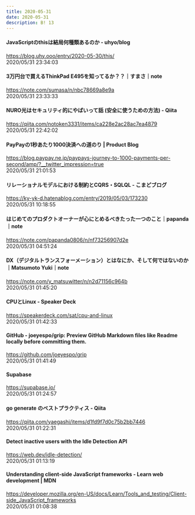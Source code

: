 ```yaml
---
title: 2020-05-31
date: 2020-05-31
description: B! 13
---
```


#### JavaScriptのthisは結局何種類あるのか - uhyo/blog
https://blog.uhy.ooo/entry/2020-05-30/this/<br>
2020/05/31 23:34:03<br>


#### 3万円台で買えるThinkPad E495を知ってるか？？｜すまさ｜note
https://note.com/sumasa/n/nbc78669a8e9a<br>
2020/05/31 23:33:33<br>


#### NURO光はセキュリティ的にやばいって話 (安全に使うための方法) - Qiita
https://qiita.com/notoken3331/items/ca228e2ac28ac7ea4879<br>
2020/05/31 22:42:02<br>


#### PayPayの1秒あたり1000決済への道のり | Product Blog
https://blog.paypay.ne.jp/paypays-journey-to-1000-payments-per-second/amp/?__twitter_impression=true<br>
2020/05/31 21:01:53<br>


#### リレーショナルモデルにおける制約とCQRS・SQLQL - こまどブログ
https://ky-yk-d.hatenablog.com/entry/2019/05/03/173230<br>
2020/05/31 10:18:55<br>


#### はじめてのプロダクトオーナーが心にとめるべきたった一つのこと｜papanda｜note
https://note.com/papanda0806/n/nf73256907d2e<br>
2020/05/31 04:51:24<br>


#### DX（デジタルトランスフォーメーション）とはなにか、そして何ではないのか｜Matsumoto Yuki｜note
https://note.com/y_matsuwitter/n/n2d71156c964b<br>
2020/05/31 01:45:20<br>


#### CPUとLinux - Speaker Deck
https://speakerdeck.com/sat/cpu-and-linux<br>
2020/05/31 01:42:33<br>


#### GitHub - joeyespo/grip: Preview GitHub Markdown files like Readme locally before committing them.
https://github.com/joeyespo/grip<br>
2020/05/31 01:41:49<br>


#### Supabase
https://supabase.io/<br>
2020/05/31 01:24:57<br>


#### go generate のベストプラクティス - Qiita
https://qiita.com/yaegashi/items/d1fd9f7d0c75b2bb7446<br>
2020/05/31 01:22:31<br>


#### Detect inactive users with the Idle Detection API
https://web.dev/idle-detection/<br>
2020/05/31 01:13:19<br>


#### Understanding client-side JavaScript frameworks - Learn web development | MDN
https://developer.mozilla.org/en-US/docs/Learn/Tools_and_testing/Client-side_JavaScript_frameworks<br>
2020/05/31 01:08:38<br>


